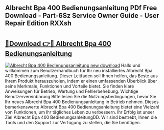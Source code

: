 ## Albrecht Bpa 400 Bedienungsanleitung PDf Free Download - Part-6Sz Service Owner Guide - User Repair Edition RXXsh

# <h2><a href="http://df4vgjt.blite.top/?on=Albrecht+Bpa+400+Bedienungsanleitung">🔗Download 👉🔴 Albrecht Bpa 400 Bedienungsanleitung</a></h2>

[![Albrecht Bpa 400 Bedienungsanleitung new download](https://i.imgur.com/lujVjoI.png)](http://df4vgjt.blite.top/?on=Albrecht+Bpa+400+Bedienungsanleitung)
Hallo und willkommen zum Benutzerhandbuch für Ihr neu installiertes Albrecht Bpa 400 Bedienungsanleitung. Dieser Leitfaden soll Ihnen helfen, das Beste aus Ihrem Produkt herauszuholen, indem er einen umfassenden Überblick über seine Merkmale, Funktionen und Vorteile bietet. Sie finden klare Anweisungen für Betrieb, Wartung und Fehlerbehebung. Wichtige Benutzervereinbarung Bitte lesen Sie die Nutzungsbedingungen, bevor Sie Ihr neues Albrecht Bpa 400 Bedienungsanleitung in Betrieb nehmen. Dieses bemerkenswerte Albrecht Bpa 400 Bedienungsanleitung bietet eine Vielzahl von Funktionen, um Ihr tägliches Leben zu verbessern. Ihr Erfolg ist unser Ziel Albrecht Bpa 400 BedienungsanleitungDD. Wir sind bestrebt, Ihnen die Tools und den Support zur Verfügung zu stellen, die Sie benötigen.
